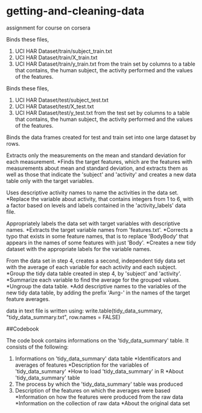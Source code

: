 # getting-and-cleaning-data
assignment for course on corsera

Binds these files,

1. UCI HAR Dataset/train/subject_train.txt
2. UCI HAR Dataset/train/X_train.txt
3. UCI HAR Dataset/train/y_train.txt
    from the train set by columns to a table that contains, the human subject, the activity performed and the values of the features.

Binds these files,

1. UCI HAR Dataset/test/subject_test.txt
2. UCI HAR Dataset/test/X_test.txt
3. UCI HAR Dataset/test/y_test.txt
    from the test set by columns to a table that contains, the human subject, the activity performed and the values of the features.

Binds the data frames created for test and train set into one large dataset by rows.

Extracts only the measurements on the mean and standard deviation for each measurement.
*Finds the target features, which are the features with measurements about mean and standard deviation, and extracts them as well as those that indicate the 'subject' and 'activity' and creates a new data table only with the target variables.

Uses descriptive activity names to name the activities in the data set.
*Replace the variable about activity, that contains integers from 1 to 6, with a factor based on levels and labels contained in the 'activity_labels' data file.

Appropriately labels the data set with target variables with descriptive names.
*Extracts the target variable names from 'features.txt'.
*Corrects a typo that exists in some feature names, that is to replace 'BodyBody' that appears in the names of some features with just 'Body'.
*Creates a new tidy dataset with the appropriate labels for the variable names.

From the data set in step 4, creates a second, independent tidy data set with the average of each variable for each activity and each subject.
*Group the tidy data table created in step 4, by 'subject' and 'activity'.
*Summarize each variable to find the average for the grouped values.
*Ungroup the data table.
*Add descriptive names to the variables of the new tidy data table, by adding the prefix 'Avrg-' in the names of the target feature averages.


data in text file is written using:
write.table(tidy_data_summary, "tidy_data_summary.txt", row.names = FALSE) 



##Codebook

The code book contains informations on the 'tidy_data_summary' table. It consists of the following:

1. Informations on 'tidy_data_summary' data table
    *Identificators and averages of features
    *Description for the variables of 'tidy_data_summary'
    *How to load 'tidy_data_summary' in R
    *About 'tidy_data_summary' table
2. The process by which the 'tidy_data_summary' table was produced
3. Description of the features on which the averages were based
    *Information on how the features were produced from the raw data
    *Information on the collection of raw data
    *About the original data set
